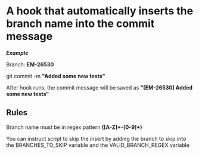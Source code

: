 # A hook that automatically inserts the branch name into the commit message

***Example***

Branch: **EM-26530**

git commit -m **"Added some new tests"**

After hook runs, the commit message will be saved as **"[EM-26530] Added some new tests"**

## Rules
Branch name must be in regex pattern **([A-Z]+\-[0-9]+)**

You can instruct script to skip the insert by adding the branch to skip into the BRANCHES_TO_SKIP variable and the VALID_BRANCH_REGEX variable 